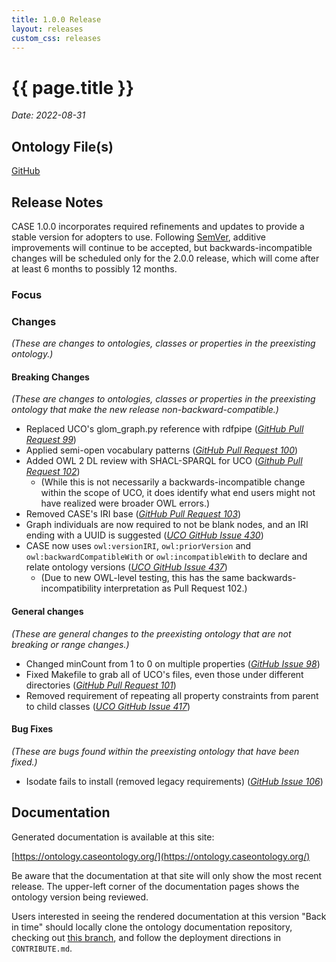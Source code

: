 ```yaml
---
title: 1.0.0 Release
layout: releases
custom_css: releases
---
```


# {{ page.title }}

*Date: 2022-08-31*

## Ontology File(s)

[GitHub](https://github.com/casework/CASE/releases/tag/1.0.0)


## Release Notes

CASE 1.0.0 incorporates required refinements and updates to provide a stable version for adopters to use. Following [SemVer](https://semver.org/spec/v2.0.0.html), additive improvements will continue to be accepted, but backwards-incompatible changes will be scheduled only for the 2.0.0 release, which will come after at least 6 months to possibly 12 months.


### Focus



### Changes

*(These are changes to ontologies, classes or properties in the preexisting ontology.)*


#### Breaking Changes

*(These are changes to ontologies, classes or properties in the preexisting ontology that make the new release non-backward-compatible.)*

* Replaced UCO's glom_graph.py reference with rdfpipe ([*GitHub Pull Request 99*](https://github.com/casework/CASE/pull/99))
* Applied semi-open vocabulary patterns ([*GitHub Pull Request 100*](https://github.com/casework/CASE/pull/100))
* Added OWL 2 DL review with SHACL-SPARQL for UCO ([*Github Pull Request 102*](https://github.com/casework/CASE/pull/102))
  * (While this is not necessarily a backwards-incompatible change within the scope of UCO, it does identify what end users might not have realized were broader OWL errors.)
* Removed CASE's IRI base ([*GitHub Pull Request 103*](https://github.com/casework/CASE/pull/103)) 
* Graph individuals are now required to not be blank nodes, and an IRI ending with a UUID is suggested ([*UCO GitHub Issue 430*](https://github.com/ucoProject/UCO/issues/430))
* CASE now uses `owl:versionIRI`, `owl:priorVersion` and `owl:backwardCompatibleWith` or `owl:incompatibleWith` to declare and relate ontology versions ([*UCO GitHub Issue 437*](https://github.com/ucoProject/UCO/issues/437))
  * (Due to new OWL-level testing, this has the same backwards-incompatibility interpretation as Pull Request 102.)


#### General changes

*(These are general changes to the preexisting ontology that are not breaking or range changes.)*

* Changed minCount from 1 to 0 on multiple properties ([*GitHub Issue 98*](https://github.com/casework/CASE/issues/98))
* Fixed Makefile to grab all of UCO's files, even those under different directories ([*GitHub Pull Request 101*](https://github.com/casework/CASE/pull/101))
* Removed requirement of repeating all property constraints from parent to child classes ([*UCO GitHub Issue 417*](https://github.com/ucoProject/UCO/issues/417))

#### Bug Fixes
*(These are bugs found within the preexisting ontology that have been fixed.)*

* Isodate fails to install (removed legacy requirements) ([*GitHub Issue 106*](https://github.com/casework/CASE/issues/106))


## Documentation

Generated documentation is available at this site:

[https://ontology.caseontology.org/](https://ontology.caseontology.org/)

Be aware that the documentation at that site will only show the most recent release.  The upper-left corner of the documentation pages shows the ontology version being reviewed.

Users interested in seeing the rendered documentation at this version "Back in time" should locally clone the ontology documentation repository, checking out [this branch](https://github.com/casework/ontology.caseontology.org/tree/archive/release-1.0.0), and follow the deployment directions in `CONTRIBUTE.md`.

